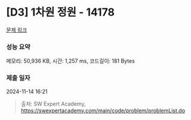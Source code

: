 # [D3] 1차원 정원 - 14178 

[문제 링크](https://swexpertacademy.com/main/code/problem/problemDetail.do?contestProbId=AX_N3oSqcyUDFARi) 

### 성능 요약

메모리: 50,936 KB, 시간: 1,257 ms, 코드길이: 181 Bytes

### 제출 일자

2024-11-14 16:21



> 출처: SW Expert Academy, https://swexpertacademy.com/main/code/problem/problemList.do